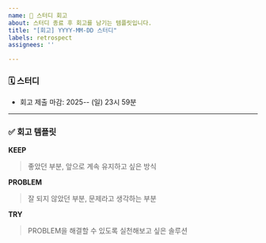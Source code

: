 ```yaml
---
name: 📝 스터디 회고
about: 스터디 종료 후 회고를 남기는 템플릿입니다.
title: "[회고] YYYY-MM-DD 스터디"
labels: retrospect
assignees: ''

---
```


### 🗓️ 스터디
- 회고 제출 마감: 2025-- (일) 23시 59분

---

### ✅ 회고 템플릿

**KEEP**  
> 좋았던 부분, 앞으로 계속 유지하고 싶은 방식

**PROBLEM**  
> 잘 되지 않았던 부분, 문제라고 생각하는 부분

**TRY**  
> PROBLEM을 해결할 수 있도록 실천해보고 싶은 솔루션
